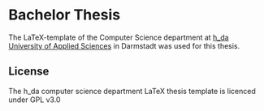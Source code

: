 # Bachelor Thesis

The LaTeX-template of the Computer Science department at [h_da University of Applied Sciences](https://www.fbi.h-da.de/fbi.html "Hochschule Darmstadt, University of Applied Sciences") in Darmstadt was used for this thesis.


## License

The h_da computer science department LaTeX thesis template is licenced under GPL v3.0

